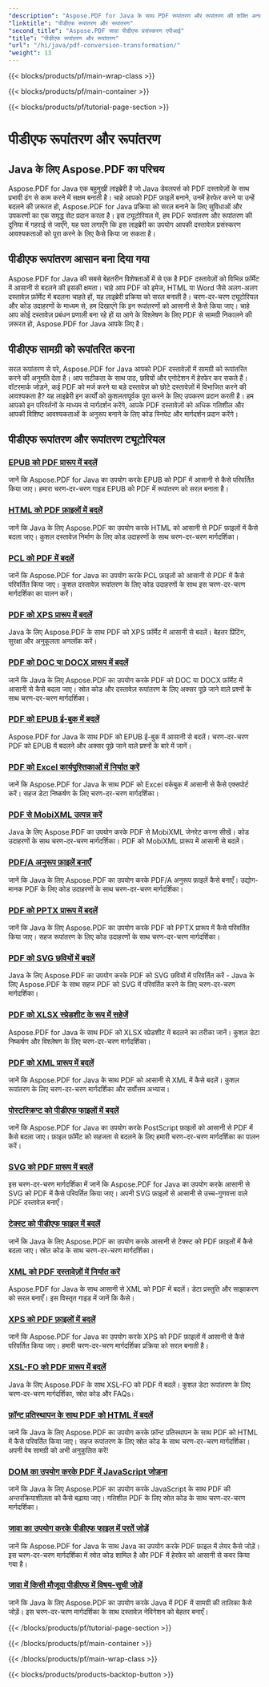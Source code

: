 ```yaml
---
"description": "Aspose.PDF for Java के साथ PDF रूपांतरण और रूपांतरण की शक्ति अनलॉक करें - डेवलपर्स के लिए व्यापक ट्यूटोरियल। आज ही अपने PDF प्रोसेसिंग कौशल को बेहतर बनाएँ!"
"linktitle": "पीडीएफ रूपांतरण और रूपांतरण"
"second_title": "Aspose.PDF जावा पीडीएफ प्रसंस्करण एपीआई"
"title": "पीडीएफ रूपांतरण और रूपांतरण"
"url": "/hi/java/pdf-conversion-transformation/"
"weight": 13
---
```


{{< blocks/products/pf/main-wrap-class >}}

{{< blocks/products/pf/main-container >}}

{{< blocks/products/pf/tutorial-page-section >}}

# पीडीएफ रूपांतरण और रूपांतरण


## Java के लिए Aspose.PDF का परिचय

Aspose.PDF for Java एक बहुमुखी लाइब्रेरी है जो Java डेवलपर्स को PDF दस्तावेज़ों के साथ प्रभावी ढंग से काम करने में सक्षम बनाती है। चाहे आपको PDF फ़ाइलें बनाने, उनमें हेरफेर करने या उन्हें बदलने की ज़रूरत हो, Aspose.PDF for Java प्रक्रिया को सरल बनाने के लिए सुविधाओं और उपकरणों का एक समृद्ध सेट प्रदान करता है। इस ट्यूटोरियल में, हम PDF रूपांतरण और रूपांतरण की दुनिया में गहराई से जाएँगे, यह पता लगाएँगे कि इस लाइब्रेरी का उपयोग आपकी दस्तावेज़ प्रसंस्करण आवश्यकताओं को पूरा करने के लिए कैसे किया जा सकता है।

## पीडीएफ रूपांतरण आसान बना दिया गया

Aspose.PDF for Java की सबसे बेहतरीन विशेषताओं में से एक है PDF दस्तावेज़ों को विभिन्न फ़ॉर्मेट में आसानी से बदलने की इसकी क्षमता। चाहे आप PDF को इमेज, HTML या Word जैसे अलग-अलग दस्तावेज़ फ़ॉर्मेट में बदलना चाहते हों, यह लाइब्रेरी प्रक्रिया को सरल बनाती है। चरण-दर-चरण ट्यूटोरियल और कोड उदाहरणों के माध्यम से, हम दिखाएंगे कि इन रूपांतरणों को आसानी से कैसे किया जाए। चाहे आप कोई दस्तावेज़ प्रबंधन प्रणाली बना रहे हों या आगे के विश्लेषण के लिए PDF से सामग्री निकालने की ज़रूरत हो, Aspose.PDF for Java आपके लिए है।

## पीडीएफ सामग्री को रूपांतरित करना

सरल रूपांतरण से परे, Aspose.PDF for Java आपको PDF दस्तावेज़ों में सामग्री को रूपांतरित करने की अनुमति देता है। आप सटीकता के साथ पाठ, छवियों और एनोटेशन में हेरफेर कर सकते हैं। वॉटरमार्क जोड़ने, कई PDF को मर्ज करने या बड़े दस्तावेज़ को छोटे दस्तावेज़ों में विभाजित करने की आवश्यकता है? यह लाइब्रेरी इन कार्यों को कुशलतापूर्वक पूरा करने के लिए उपकरण प्रदान करती है। हम आपको इन परिवर्तनों के माध्यम से मार्गदर्शन करेंगे, आपके PDF दस्तावेज़ों को अधिक गतिशील और आपकी विशिष्ट आवश्यकताओं के अनुरूप बनाने के लिए कोड स्निपेट और मार्गदर्शन प्रदान करेंगे।

## पीडीएफ रूपांतरण और रूपांतरण ट्यूटोरियल
### [EPUB को PDF प्रारूप में बदलें](./convert-epub-to-pdf-format/)
जानें कि Aspose.PDF for Java का उपयोग करके EPUB को PDF में आसानी से कैसे परिवर्तित किया जाए। हमारा चरण-दर-चरण गाइड EPUB को PDF में रूपांतरण को सरल बनाता है।
### [HTML को PDF फ़ाइलों में बदलें](./convert-html-to-pdf-files/)
जानें कि Java के लिए Aspose.PDF का उपयोग करके HTML को आसानी से PDF फ़ाइलों में कैसे बदला जाए। कुशल दस्तावेज़ निर्माण के लिए कोड उदाहरणों के साथ चरण-दर-चरण मार्गदर्शिका।
### [PCL को PDF में बदलें](./transform-pcl-to-pdfs/)
जानें कि Aspose.PDF for Java का उपयोग करके PCL फ़ाइलों को आसानी से PDF में कैसे परिवर्तित किया जाए। कुशल दस्तावेज़ रूपांतरण के लिए कोड उदाहरणों के साथ इस चरण-दर-चरण मार्गदर्शिका का पालन करें।
### [PDF को XPS प्रारूप में बदलें](./convert-pdfs-to-xps-format/)
Java के लिए Aspose.PDF के साथ PDF को XPS फ़ॉर्मेट में आसानी से बदलें। बेहतर प्रिंटिंग, सुरक्षा और अनुकूलता अनलॉक करें।
### [PDF को DOC या DOCX प्रारूप में बदलें](./change-pdfs-to-doc-or-docx-format/)
जानें कि Java के लिए Aspose.PDF का उपयोग करके PDF को DOC या DOCX फ़ॉर्मेट में आसानी से कैसे बदला जाए। स्रोत कोड और दस्तावेज़ रूपांतरण के लिए अक्सर पूछे जाने वाले प्रश्नों के साथ चरण-दर-चरण मार्गदर्शिका।
### [PDF को EPUB ई-बुक में बदलें](./convert-pdfs-to-epub-ebooks/)
Aspose.PDF for Java के साथ PDF को EPUB ई-बुक में आसानी से बदलें। चरण-दर-चरण PDF को EPUB में बदलने और अक्सर पूछे जाने वाले प्रश्नों के बारे में जानें।
### [PDF को Excel कार्यपुस्तिकाओं में निर्यात करें](./export-pdfs-to-excel-workbooks/)
जानें कि Aspose.PDF for Java के साथ PDF को Excel वर्कबुक में आसानी से कैसे एक्सपोर्ट करें। सहज डेटा निष्कर्षण के लिए चरण-दर-चरण मार्गदर्शिका।
### [PDF से MobiXML उत्पन्न करें](./generate-mobixml-from-pdfs/)
Java के लिए Aspose.PDF का उपयोग करके PDF से MobiXML जेनरेट करना सीखें। कोड उदाहरणों के साथ चरण-दर-चरण मार्गदर्शिका। PDF को MobiXML प्रारूप में आसानी से बदलें।
### [PDF/A अनुरूप फ़ाइलें बनाएँ](./create-pdfa-compliant-files/)
जानें कि Java के लिए Aspose.PDF का उपयोग करके PDF/A अनुरूप फ़ाइलें कैसे बनाएँ। उद्योग-मानक PDF के लिए कोड उदाहरणों के साथ चरण-दर-चरण मार्गदर्शिका।
### [PDF को PPTX प्रारूप में बदलें](./convert-pdfs-to-pptx-format/)
जानें कि Java के लिए Aspose.PDF का उपयोग करके PDF को PPTX प्रारूप में कैसे परिवर्तित किया जाए। सहज रूपांतरण के लिए कोड उदाहरणों के साथ चरण-दर-चरण मार्गदर्शिका।
### [PDF को SVG छवियों में बदलें](./convert-pdfs-to-svg-images/)
Java के लिए Aspose.PDF का उपयोग करके PDF को SVG छवियों में परिवर्तित करें - Java के लिए Aspose.PDF के साथ सहज PDF को SVG में परिवर्तित करने के लिए चरण-दर-चरण मार्गदर्शिका।
### [PDF को XLSX स्प्रेडशीट के रूप में सहेजें](./save-pdfs-as-xlsx-spreadsheets/)
Aspose.PDF for Java के साथ PDF को XLSX स्प्रेडशीट में बदलने का तरीका जानें। कुशल डेटा निष्कर्षण और विश्लेषण के लिए चरण-दर-चरण मार्गदर्शिका।
### [PDF को XML प्रारूप में बदलें](./convert-pdfs-to-xml-format/)
जानें कि Aspose.PDF for Java के साथ PDF को आसानी से XML में कैसे बदलें। कुशल रूपांतरण के लिए चरण-दर-चरण मार्गदर्शिका और सर्वोत्तम अभ्यास।
### [पोस्टस्क्रिप्ट को पीडीएफ फाइलों में बदलें](./turn-postscript-into-pdf-files/)
जानें कि Aspose.PDF for Java का उपयोग करके PostScript फ़ाइलों को आसानी से PDF में कैसे बदला जाए। फ़ाइल फ़ॉर्मेट को सहजता से बदलने के लिए हमारी चरण-दर-चरण मार्गदर्शिका का पालन करें।
### [SVG को PDF प्रारूप में बदलें](./convert-svg-to-pdf-format/)
इस चरण-दर-चरण मार्गदर्शिका में जानें कि Aspose.PDF for Java का उपयोग करके आसानी से SVG को PDF में कैसे परिवर्तित किया जाए। अपनी SVG फ़ाइलों से आसानी से उच्च-गुणवत्ता वाले PDF दस्तावेज़ बनाएँ।
### [टेक्स्ट को पीडीएफ फाइल में बदलें](./change-text-to-pdf-files/)
जानें कि Java के लिए Aspose.PDF का उपयोग करके आसानी से टेक्स्ट को PDF फ़ाइलों में कैसे बदला जाए। स्रोत कोड के साथ चरण-दर-चरण मार्गदर्शिका।
### [XML को PDF दस्तावेज़ों में निर्यात करें](./export-xml-to-pdf-documents/)
Aspose.PDF for Java के साथ आसानी से XML को PDF में बदलें। डेटा प्रस्तुति और साझाकरण को सरल बनाएँ। इस विस्तृत गाइड में जानें कि कैसे।
### [XPS को PDF फ़ाइलों में बदलें](./convert-xps-to-pdf-files/)
जानें कि Aspose.PDF for Java का उपयोग करके XPS को PDF फ़ाइलों में आसानी से कैसे परिवर्तित किया जाए। हमारी चरण-दर-चरण मार्गदर्शिका प्रक्रिया को सरल बनाती है।
### [XSL-FO को PDF प्रारूप में बदलें](./transform-xsl-fo-to-pdf-format/)
Java के लिए Aspose.PDF के साथ XSL-FO को PDF में बदलें। कुशल डेटा रूपांतरण के लिए चरण-दर-चरण मार्गदर्शिका, स्रोत कोड और FAQs।
### [फ़ॉन्ट प्रतिस्थापन के साथ PDF को HTML में बदलें](./convert-pdf-to-html-with-font-substitution/)
जानें कि Java के लिए Aspose.PDF का उपयोग करके फ़ॉन्ट प्रतिस्थापन के साथ PDF को HTML में कैसे परिवर्तित किया जाए। सहज रूपांतरण के लिए स्रोत कोड के साथ चरण-दर-चरण मार्गदर्शिका। अपनी वेब सामग्री को अभी अनुकूलित करें!
### [DOM का उपयोग करके PDF में JavaScript जोड़ना](./adding-javascript-using-dom-in-pdf/)
जानें कि Java के लिए Aspose.PDF का उपयोग करके JavaScript के साथ PDF की अन्तरक्रियाशीलता को कैसे बढ़ाया जाए। गतिशील PDF के लिए स्रोत कोड के साथ चरण-दर-चरण मार्गदर्शिका।
### [जावा का उपयोग करके पीडीएफ फाइल में परतें जोड़ें](./add-layers-to-pdf-file-using-java/)
जानें कि Aspose.PDF for Java के साथ Java का उपयोग करके PDF फ़ाइल में लेयर कैसे जोड़ें। इस चरण-दर-चरण मार्गदर्शिका में स्रोत कोड शामिल है और PDF में हेरफेर को आसानी से कवर किया गया है।
### [जावा में किसी मौजूदा पीडीएफ में विषय-सूची जोड़ें](./add-table-of-contents-to-existing-pdf-in-java/)
जानें कि Java के लिए Aspose.PDF का उपयोग करके Java में PDF में सामग्री की तालिका कैसे जोड़ें। इस चरण-दर-चरण मार्गदर्शिका के साथ दस्तावेज़ नेविगेशन को बेहतर बनाएँ।

{{< /blocks/products/pf/tutorial-page-section >}}

{{< /blocks/products/pf/main-container >}}

{{< /blocks/products/pf/main-wrap-class >}}

{{< blocks/products/products-backtop-button >}}
